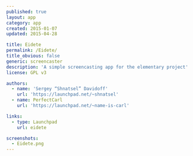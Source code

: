 ```yaml
---
published: true
layout: app
category: app
created: 2015-01-07
updated: 2015-04-28

title: Eidete
permalink: /Eidete/
title_obvious: false
generic: screencaster
description: 'A simple screencasting app for the elementary project'
license: GPL v3

authors:
  - name: 'Sergey “Shnatsel” Davidoff'
    url: 'https://launchpad.net/~shnatsel'
  - name: PerfectCarl
    url: 'https://launchpad.net/~name-is-carl'

links:
  - type: Launchpad
    url: eidete

screenshots:
  - Eidete.png
---
```

